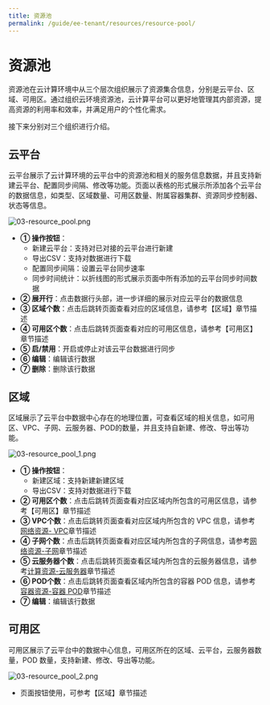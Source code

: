```yaml
---
title: 资源池
permalink: /guide/ee-tenant/resources/resource-pool/
---
```


# 资源池

资源池在云计算环境中从三个层次组织展示了资源集合信息，分别是云平台、区域、可用区。通过组织云环境资源池，云计算平台可以更好地管理其内部资源，提高资源的利用率和效率，并满足用户的个性化需求。

接下来分别对三个组织进行介绍。

## 云平台

云平台展示了云计算环境的云平台中的资源池和相关的服务信息数据，并且支持新建云平台、配置同步间隔、修改等功能。页面以表格的形式展示所添加各个云平台的数据信息，如类型、区域数量、可用区数量、附属容器集群、资源同步控制器、状态等信息。

![03-resource_pool.png](https://yunshan-guangzhou.oss-cn-beijing.aliyuncs.com/pub/pic/20230424644643e1209c0.png)

- **① 操作按钮**：
  - 新建云平台：支持对已对接的云平台进行新建
  - 导出CSV：支持对数据进行下载
  - 配置同步间隔：设置云平台同步速率
  - 同步时间统计：以折线图的形式展示页面中所有添加的云平台同步时间数据
- **② 展开行**：点击数据行头部，进一步详细的展示对应云平台的数据信息
- **③ 区域个数**：点击后跳转页面查看对应的区域信息，请参考【区域】章节描述
- **④ 可用区个数**：点击后跳转页面查看对应的可用区信息，请参考【可用区】章节描述
- **⑤ 启/禁用**：开启或停止对该云平台数据进行同步
- **⑥ 编辑**：编辑该行数据
- **⑦ 删除**：删除该行数据

## 区域

区域展示了云平台中数据中心存在的地理位置，可查看区域的相关信息，如可用区、VPC、子网、云服务器、POD的数量，并且支持自新建、修改、导出等功能。

![03-resource_pool_1.png](https://yunshan-guangzhou.oss-cn-beijing.aliyuncs.com/pub/pic/20230424644650cec4b7f.png)

- **① 操作按钮**：
  - 新建区域：支持新建新建区域
  - 导出CSV：支持对数据进行下载
- **② 可用区个数**：点击后跳转页面查看对应区域内所包含的可用区信息，请参考【可用区】章节描述
- **③ VPC个数**：点击后跳转页面查看对应区域内所包含的 VPC 信息，请参考[网络资源- VPC](./network-resources/)章节描述
- **④ 子网个数**：点击后跳转页面查看对应区域内所包含的子网信息，请参考[网络资源-子网](./network-resources/)章节描述
- **⑤ 云服务器个数**：点击后跳转页面查看区域内所包含的云服务器信息，请参考[计算资源-云服务器](./network-resources/)章节描述
- **⑥ POD个数**：点击后跳转页面查看区域内所包含的容器 POD 信息，请参考[容器资源-容器 POD](./network-resources/)章节描述
- **⑦ 编辑**：编辑该行数据

## 可用区

可用区展示了云平台中的数据中心信息，可用区所在的区域、云平台，云服务器数量，POD 数量，支持新建、修改、导出等功能。

![03-resource_pool_2.png](https://yunshan-guangzhou.oss-cn-beijing.aliyuncs.com/pub/pic/20230425644783b74e992.png)

- 页面按钮使用，可参考【区域】章节描述